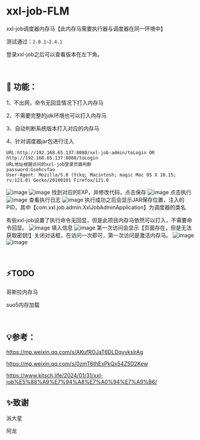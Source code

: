 # xxl-job-FLM
xxl-job调度器内存马【此内存马需要执行器与调度器在同一环境中】

测试通过：`2.0.1~2.4.1`

登录xxl-job之后可以查看版本在左下角。

<br>

## 🚀 功能：

1、不出网，命令无回显情况下打入内存马

2、不需要完整的jdk环境也可以打入内存马

3、自动判断系统版本打入对应的内存马

4、针对调度器jar包进行注入

```
URL:http://192.168.65.137:8080/xxl-job-admin/toLogin OR http://192.168.65.137:8080/toLogin
URL地址根据访问的xxl-job登录页面判断
password:Gsehcvfao
User-Agent: Mozilla/5.0 (Yckq; Macintosh; magic Mac OS X 10.15; rv:121.0) Gecko/20100101 Firefox/121.0
```

![image](https://github.com/user-attachments/assets/93ac75d2-4156-4a12-a4ce-1d41dbded1ed)
![image](https://github.com/user-attachments/assets/22767cce-d475-4bd7-b030-8424934a107b)
找到对应的EXP，并修改代码，点击保存
![image](https://github.com/user-attachments/assets/b56f5dc8-7012-411c-aac2-7863da2cf871)
点击执行
![image](https://github.com/user-attachments/assets/8d42d814-8bf6-4615-9959-8b90359d1d76)
查看执行日志
![image](https://github.com/user-attachments/assets/3c4f4224-648b-4c3e-b997-56317dd1f5a6)
执行成功之后会显示JAR保存位置，注入的PID，其中【com.xxl.job.admin.XxlJobAdminApplication】为调度器的类名

有些xxl-job设置了执行命令无回显，但是此项目内存马依然可以打入，不需要命令回显。
![image](https://github.com/user-attachments/assets/c7b3d55b-f2f1-4210-adf6-8e49480719f0)
填入信息
![image](https://github.com/user-attachments/assets/aa594706-35f7-4bce-8a90-4d4b50955c2e)
第一次访问会显示【页面存在，但是无法获取密钥!】关闭对话框，在访问一次即可，第一次访问是激活内存马。
![image](https://github.com/user-attachments/assets/a79728ba-5e56-4052-839d-8d51e6e6545d)
![image](https://github.com/user-attachments/assets/76482632-02eb-4a7a-acda-0454e3b05cb8)

<br>

## ⚡TODO
哥斯拉内存马

suo5内存加载

<br>

## 💡参考：
https://mp.weixin.qq.com/s/AKufROJaT6DLDqyykslrAg

https://mp.weixin.qq.com/s/0zmT6thExPkQx54Z5D2Kew

https://www.kitsch.life/2024/01/31/xxl-job%E5%88%A9%E7%94%A8%E7%A0%94%E7%A9%B6/


## ✨致谢
派大星

阿龙
